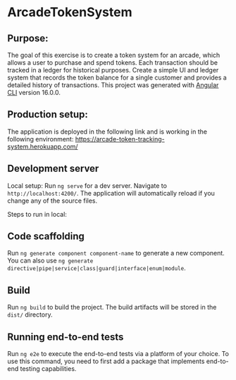 # ArcadeTokenSystem #

## Purpose:

The goal of this exercise is to create a token system for an arcade, which allows a user to purchase and spend tokens. Each transaction should be tracked in a ledger for historical purposes.
Create a simple UI and ledger system that records the token balance for a single customer and provides a detailed history of transactions.
This project was generated with [Angular CLI](https://github.com/angular/angular-cli) version 16.0.0.

## Production setup: 

The application is deployed in the following link and is working in the following environment:
https://arcade-token-tracking-system.herokuapp.com/

## Development server

Local setup: Run `ng serve` for a dev server. Navigate to `http://localhost:4200/`. The application will automatically reload if you change any of the source files.

Steps to run in local:

## Code scaffolding

Run `ng generate component component-name` to generate a new component. You can also use `ng generate directive|pipe|service|class|guard|interface|enum|module`.

## Build

Run `ng build` to build the project. The build artifacts will be stored in the `dist/` directory.

## Running end-to-end tests

Run `ng e2e` to execute the end-to-end tests via a platform of your choice. To use this command, you need to first add a package that implements end-to-end testing capabilities.
